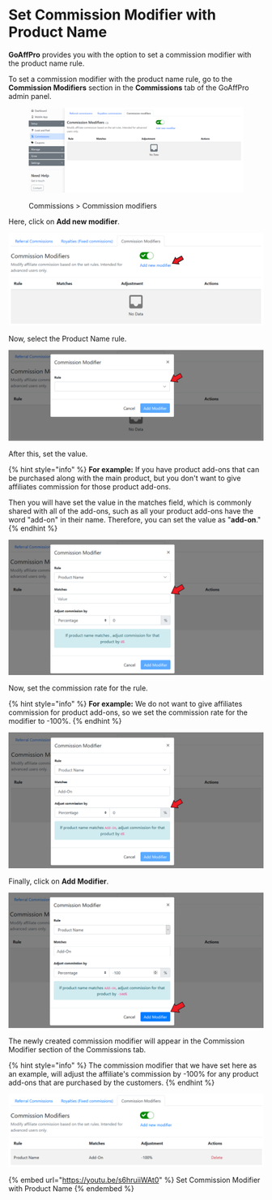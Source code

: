# Set Commission Modifier with Product Name

**GoAffPro** provides you with the option to set a commission modifier with the product name rule.

To set a commission modifier with the product name rule, go to the **Commission Modifiers** section in the **Commissions** tab of the GoAffPro admin panel.

<figure><img src="../../.gitbook/assets/image (202).png" alt=""><figcaption><p>Commissions > Commission modifiers</p></figcaption></figure>

Here, click on **Add new modifier**.

![Click on Add new modifier](<../../.gitbook/assets/Annotation 2020-05-12 222327.png>)

Now, select the Product Name rule.

![Select the product name rule](<../../.gitbook/assets/Annotation 2020-05-12 222608.png>)

After this, set the value.&#x20;

{% hint style="info" %}
**For example:** If you have product add-ons that can be purchased along with the main product, but you don't want to give affiliates commission for those product add-ons.&#x20;

Then you will have set the value in the matches field, which is commonly shared with all of the add-ons, such as all your product add-ons have the word "add-on" in their name. Therefore, you can set the value as "**add-on**."
{% endhint %}

![Set the value](<../../.gitbook/assets/Annotation 2020-05-12 222913.png>)

Now, set the commission rate for the rule.

{% hint style="info" %}
**For example:** We do not want to give affiliates commission for product add-ons, so we set the commission rate for the modifier to -100%.
{% endhint %}

![Set the commission rate](<../../.gitbook/assets/Annotation 2020-05-12 231711.png>)

Finally, click on **Add Modifier**.

![Click on Add Modifier](<../../.gitbook/assets/Annotation 2020-06-05 225041.png>)

The newly created commission modifier will appear in the Commission Modifier section of the Commissions tab.&#x20;

{% hint style="info" %}
The commission modifier that we have set here as an example, will adjust the affiliate's commission by -100% for any product add-ons that are purchased by the customers.
{% endhint %}

![](<../../.gitbook/assets/image (1605).png>)

{% embed url="https://youtu.be/s6hruiiWAt0" %}
Set Commission Modifier with Product Name
{% endembed %}
